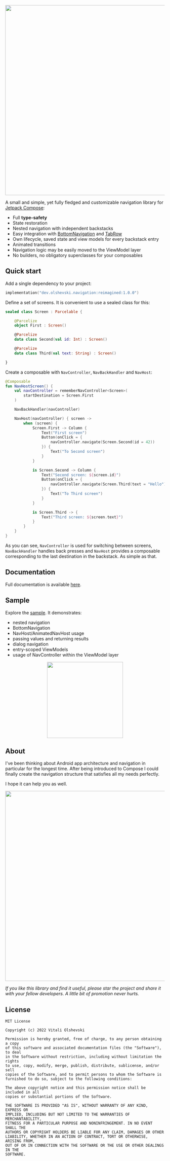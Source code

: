 <p align="center">
    <img width="600" src="https://user-images.githubusercontent.com/5606565/153590758-1591f745-be66-42f5-bd1a-3ef3c5b2453c.svg" />
</p>

A small and simple, yet fully fledged and customizable navigation library for [Jetpack Compose](https://developer.android.com/jetpack/compose):

- Full **type-safety**
- State restoration
- Nested navigation with independent backstacks
- Easy integration with [BottomNavigation](https://developer.android.com/reference/kotlin/androidx/compose/material/package-summary#BottomNavigation(androidx.compose.ui.Modifier,androidx.compose.ui.graphics.Color,androidx.compose.ui.graphics.Color,androidx.compose.ui.unit.Dp,kotlin.Function1)) and [TabRow](https://developer.android.com/reference/kotlin/androidx/compose/material/package-summary#TabRow(kotlin.Int,androidx.compose.ui.Modifier,androidx.compose.ui.graphics.Color,androidx.compose.ui.graphics.Color,kotlin.Function1,kotlin.Function0,kotlin.Function0))
- Own lifecycle, saved state and view models for every backstack entry
- Animated transitions
- Navigation logic may be easily moved to the ViewModel layer
- No builders, no obligatory superclasses for your composables

## Quick start

Add a single dependency to your project:

```kotlin
implementation("dev.olshevski.navigation:reimagined:1.0.0")
```

Define a set of screens. It is convenient to use a sealed class for this:

```kotlin
sealed class Screen : Parcelable {

    @Parcelize
    object First : Screen()

    @Parcelize
    data class Second(val id: Int) : Screen()

    @Parcelize
    data class Third(val text: String) : Screen()

}
```

Create a composable with `NavController`, `NavBackHandler` and `NavHost`:

```kotlin
@Composable
fun NavHostScreen() {
    val navController = rememberNavController<Screen>(
        startDestination = Screen.First
    )

    NavBackHandler(navController)

    NavHost(navController) { screen ->
        when (screen) {
            Screen.First -> Column {
                Text("First screen")
                Button(onClick = {
                    navController.navigate(Screen.Second(id = 42))
                }) {
                    Text("To Second screen")
                }
            }

            is Screen.Second -> Column {
                Text("Second screen: ${screen.id}")
                Button(onClick = {
                    navController.navigate(Screen.Third(text = "Hello"))
                }) {
                    Text("To Third screen")
                }
            }

            is Screen.Third -> {
                Text("Third screen: ${screen.text}")
            }
        }
    }
}
```

As you can see, `NavController` is used for switching between screens, `NavBackHandler` handles back presses and `NavHost` provides a composable corresponding to the last destination in the backstack. As simple as that.

## Documentation

Full documentation is available [here](https://olshevski.github.io/compose-navigation-reimagined).

## Sample

Explore the [sample](https://github.com/olshevski/compose-navigation-reimagined/tree/main/sample). It demonstrates:

- nested navigation
- BottomNavigation
- NavHost/AnimatedNavHost usage
- passing values and returning results
- dialog navigation
- entry-scoped ViewModels
- usage of NavController within the ViewModel layer

<p align="center">
    <img width="240" src="https://user-images.githubusercontent.com/5606565/155094899-7cb20a5a-c5e4-4235-8fe0-e22218ddef35.gif" />
</p>

## About

I've been thinking about Android app architecture and navigation in particular for the longest time. After being introduced to Compose I could finally create the navigation structure that satisfies all my needs perfectly.

I hope it can help you as well.

<p align="center">
    <img width="600" src="https://user-images.githubusercontent.com/5606565/153843642-7eb6252f-cabc-4f80-9377-4c66567c98a4.svg" />
</p>

*If you like this library and find it useful, please star the project and share it with your fellow developers. A little bit of promotion never hurts.*

## License

```
MIT License

Copyright (c) 2022 Vitali Olshevski

Permission is hereby granted, free of charge, to any person obtaining a copy
of this software and associated documentation files (the "Software"), to deal
in the Software without restriction, including without limitation the rights
to use, copy, modify, merge, publish, distribute, sublicense, and/or sell
copies of the Software, and to permit persons to whom the Software is
furnished to do so, subject to the following conditions:

The above copyright notice and this permission notice shall be included in all
copies or substantial portions of the Software.

THE SOFTWARE IS PROVIDED "AS IS", WITHOUT WARRANTY OF ANY KIND, EXPRESS OR
IMPLIED, INCLUDING BUT NOT LIMITED TO THE WARRANTIES OF MERCHANTABILITY,
FITNESS FOR A PARTICULAR PURPOSE AND NONINFRINGEMENT. IN NO EVENT SHALL THE
AUTHORS OR COPYRIGHT HOLDERS BE LIABLE FOR ANY CLAIM, DAMAGES OR OTHER
LIABILITY, WHETHER IN AN ACTION OF CONTRACT, TORT OR OTHERWISE, ARISING FROM,
OUT OF OR IN CONNECTION WITH THE SOFTWARE OR THE USE OR OTHER DEALINGS IN THE
SOFTWARE.
```
